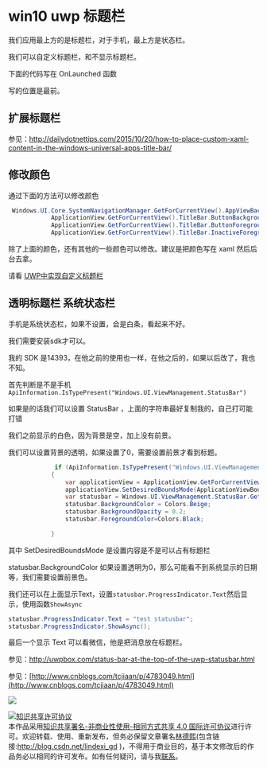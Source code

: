 # win10 uwp 标题栏

我们应用最上方的是标题栏，对于手机，最上方是状态栏。

我们可以自定义标题栏，和不显示标题栏。

<!--more-->

<div id="toc"></div>
<!-- csdn -->

下面的代码写在 OnLaunched 函数

写的位置是最前。



## 扩展标题栏

参见：http://dailydotnettips.com/2015/10/20/how-to-place-custom-xaml-content-in-the-windows-universal-apps-title-bar/

## 修改颜色

通过下面的方法可以修改颜色 

```csharp
 Windows.UI.Core.SystemNavigationManager.GetForCurrentView().AppViewBackButtonVisibility = Windows.UI.Core.AppViewBackButtonVisibility.Visible;
            ApplicationView.GetForCurrentView().TitleBar.ButtonBackgroundColor = Color.FromArgb(0xFF, 140, 206, 205);
            ApplicationView.GetForCurrentView().TitleBar.ButtonForegroundColor = Color.FromArgb(0xFF, 250, 250, 250);
            ApplicationView.GetForCurrentView().TitleBar.InactiveForegroundColor = Color.FromArgb(0xFF, 250, 250, 250);
```

除了上面的颜色，还有其他的一些颜色可以修改。建议是把颜色写在 xaml 然后后台去拿。

请看 [UWP中实现自定义标题栏](http://www.cnblogs.com/durow/p/4897773.html )

## 透明标题栏 系统状态栏

手机是系统状态栏，如果不设置，会是白条，看起来不好。

我们需要安装sdk才可以。

我的 SDK 是14393，在他之前的使用也一样，在他之后的，如果以后改了，我也不知。

首先判断是不是手机 `ApiInformation.IsTypePresent("Windows.UI.ViewManagement.StatusBar")` 

如果是的话我们可以设置 StatusBar ，上面的字符串最好复制我的，自己打可能打错

我们之前显示的白色，因为背景是空，加上没有前景。

我们可以设置背景的透明，如果设置了0，需要设置前景才看到标题。
		

```csharp
             if (ApiInformation.IsTypePresent("Windows.UI.ViewManagement.StatusBar"))
            {
                var applicationView = ApplicationView.GetForCurrentView();
                applicationView.SetDesiredBoundsMode(ApplicationViewBoundsMode.UseCoreWindow);
                var statusbar = Windows.UI.ViewManagement.StatusBar.GetForCurrentView();
                statusbar.BackgroundColor = Colors.Beige;
                statusbar.BackgroundOpacity = 0.2;
                statusbar.ForegroundColor=Colors.Black;
                
            }  

```

其中 SetDesiredBoundsMode 是设置内容是不是可以占有标题栏

statusbar.BackgroundColor 如果设置透明为0，那么可能看不到系统显示的日期等，我们需要设置前景色。

我们还可以在上面显示Text，设置`statusbar.ProgressIndicator.Text`然后显示，使用函数`ShowAsync`
		

```csharp
statusbar.ProgressIndicator.Text = "test statusbar";  
statusbar.ProgressIndicator.ShowAsync();

```

最后一个显示 Text 可以看微信，他是把消息放在标题栏。

参见：http://uwpbox.com/status-bar-at-the-top-of-the-uwp-statusbar.html

参见：[http://www.cnblogs.com/tcjiaan/p/4783049.html](http://www.cnblogs.com/tcjiaan/p/4783049.html)

![](http://i.wotula.com/wp.png)

<a rel="license" href="http://creativecommons.org/licenses/by-nc-sa/4.0/"><img alt="知识共享许可协议" style="border-width:0" src="https://licensebuttons.net/l/by-nc-sa/4.0/88x31.png" /></a><br />本作品采用<a rel="license" href="http://creativecommons.org/licenses/by-nc-sa/4.0/">知识共享署名-非商业性使用-相同方式共享 4.0 国际许可协议</a>进行许可。欢迎转载、使用、重新发布，但务必保留文章署名[林德熙](http://blog.csdn.net/lindexi_gd)(包含链接:http://blog.csdn.net/lindexi_gd )，不得用于商业目的，基于本文修改后的作品务必以相同的许可发布。如有任何疑问，请与我[联系](mailto:lindexi_gd@163.com)。 